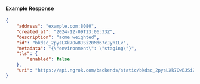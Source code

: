 <!-- Code generated for API Clients. DO NOT EDIT. -->

#### Example Response

```json
{
	"address": "example.com:8080",
	"created_at": "2024-12-09T13:06:33Z",
	"description": "acme weighted",
	"id": "bkdsc_2pysLXk7OwBJSi20Md67cJynILv",
	"metadata": "{\"environment\": \"staging\"}",
	"tls": {
		"enabled": false
	},
	"uri": "https://api.ngrok.com/backends/static/bkdsc_2pysLXk7OwBJSi20Md67cJynILv"
}
```

